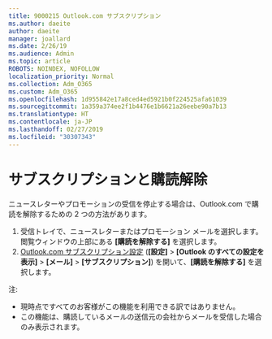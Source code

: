 ```yaml
---
title: 9000215 Outlook.com サブスクリプション
ms.author: daeite
author: daeite
manager: joallard
ms.date: 2/26/19
ms.audience: Admin
ms.topic: article
ROBOTS: NOINDEX, NOFOLLOW
localization_priority: Normal
ms.collection: Adm_O365
ms.custom: Adm_O365
ms.openlocfilehash: 1d955842e17a8ced4ed5921b0f224525afa61039
ms.sourcegitcommit: 1a359a374ee2f1b4476e1b6621a26eebe90a7b13
ms.translationtype: HT
ms.contentlocale: ja-JP
ms.lasthandoff: 02/27/2019
ms.locfileid: "30307343"
---
```

# <a name="subscriptions-and-unsubscribing"></a>サブスクリプションと購読解除

ニュースレターやプロモーションの受信を停止する場合は、Outlook.com で購読を解除するための 2 つの方法があります。

1. 受信トレイで、ニュースレターまたはプロモーション メールを選択します。閲覧ウィンドウの上部にある **[購読を解除する]** を選択します。
2. [Outlook.com サブスクリプション設定](https://outlook.live.com/mail/options/mail/brandsSubscriptions) (**[設定]** > **[Outlook のすべての設定を表示]** > **[メール]** > **[サブスクリプション]**) を開いて、**[購読を解除する]** を選択します。

注:

- 現時点ですべてのお客様がこの機能を利用できる訳ではありません。
- この機能は、購読しているメールの送信元の会社からメールを受信した場合のみ表示されます。